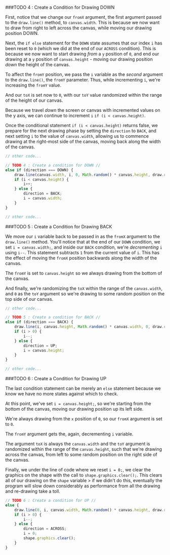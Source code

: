 ###TODO 4 : Create a Condition for Drawing DOWN

First, notice that we change our `fromX` argument, the first argument passed to the `draw.line()` method, to `canvas.width`.  This is because we now want to draw from right to left across the canvas, while moving our drawing position DOWN.

Next, the `if else` statement for the `DOWN` state assumes that our index `i` has been reset to `0` (which we did at the end of our `ACROSS` condition).  This is because we now want to start drawing  _from_ a `y` position of `0`, and end our drawing at a `y` position of `canvas.height` - moving our drawing position _down_ the height of the canvas.

To affect the `fromY` position, we pass the `i` variable as the _second_ argument to the `draw.line()`, the `fromY` parameter.  Thus, while incrementing `i`, we're increasing the `fromY` value.

And our `toX` is set now to `0`, with our `toY` value randomized within the range of the height of our canvas.

Because we travel _down_ the screen or canvas with incremented values on the y axis, we can continue to increment `i` `if (i < canvas.height)`.

Once the conditional statement `if (i < canvas.height)` returns false, we prepare for the next drawing phase by setting the `direction` to `BACK`, and next setting `i` to the value of `canvas.width`, allowing us to commence drawing at the right-most side of the canvas, moving back along the width of the canvas.

````javascript
// other code...

// TODO 4 : Create a condition for DOWN //
else if (direction === DOWN) {
    draw.line(canvas.width, i, 0, Math.random() * canvas.height, draw.randomColor(50, 255, 255, .3), 7, shape);
    if (i < canvas.height) {
        i++;
    } else {
        direction = BACK;
        i = canvas.width;
    }
}

// other code...
````

###TODO 5 : Create a Condition for Drawing BACK

We move our `i` variable back to be passed in as the `fromX` argument to the `draw.line()` method.  You'll notice that at the end of our `DOWN` condition, we set `i = canvas.width;`, and inside our `BACK` condition, we're _decrementing_ `i` using `i--`.  This statement subtracts `1` from the current value of `i`.  This has the effect of moving the `fromX` position backwards along the width of the canvas.

The `fromY` is set to `canvas.height` so we always drawing from the bottom of the canvas.

And finally, we're randomizing the `toX` within the range of the `canvas.width`, and `0` as the `toY` argument so we're drawing to some random position on the top side of our canvas.

````javascript
// other code...

// TODO 5 : Create a condition for BACK //
else if (direction === BACK) {
    draw.line(i, canvas.height, Math.random() * canvas.width, 0, draw.randomColor(50, 200, 255, .2), 7, shape);
    if (i > 0) {
        i--;
    } else {
        direction = UP;
        i = canvas.height;
    }
}

// other code...
````

###TODO 6 : Create a Condition for Drawing UP

The last condition statement can be merely an `else` statement because we know we have no more states against which to check.

At this point, we've set `i = canvas.height;`, so we're starting from the bottom of the canvas, moving our drawing position up its left side.

We're always drawing from the `x` position of `0`, so our `fromX` argument is set to `0`.

The `fromY` argument gets the, again, decrementing `i` variable.

The argument `toX` is always the `canvas.width` and the `toY` argument is randomized within the range of the `canvas.height`, such that we're drawing across the canvas, from left to some random position on the right side of the canvas.

Finally, we under the line of code where we reset `i = 0;`, we clear the graphics on the shape with the call to `shape.graphics.clear();`.  This clears all of our drawing on the `shape` variable > if we didn't do this, eventually the program will slow down considerably as performance from all the drawing and re-drawing take a toll.

````javascript
// TODO 6 : Create a condition for UP //
else {
    draw.line(0, i, canvas.width, Math.random() * canvas.height, draw.randomColor(50, 255, 200, .4), 7, shape);
    if (i > 0) {
        i--;
    } else {
        direction = ACROSS;
        i = 0;
        shape.graphics.clear();
    }
}
````